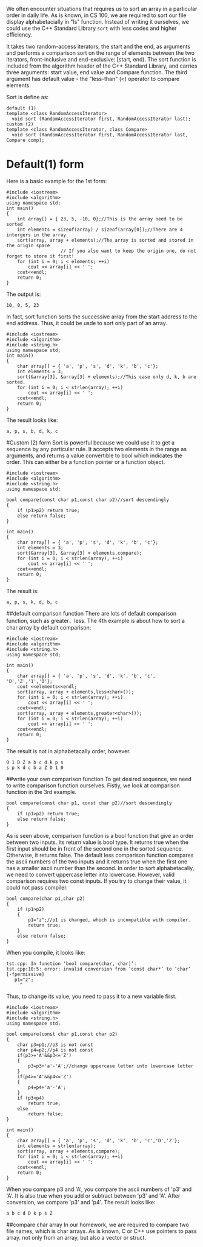 We often encounter situations that requires us to sort an array in a particular order in daily life. As is known, in CS 100, we are required to sort our file display alphabetacially in "ls" function. Instead of writing it ourselves, we could use the C++ Standard Library `sort` with less codes and higher efficiency.

It takes two random-access iterators, the start and the end, as arguments and performs a comparison sort on the range of elements between the two iterators, front-inclusive and end-exclusive: [start, end). The sort function is included from the algorithm header of the C++ Standard Library, and carries three arguments: start value, end value and  Compare function. The third argument has default value - the "less-than" (<) operator to compare elements.

Sort is define as:
```
default (1)
template <class RandomAccessIterator>
  void sort (RandomAccessIterator first, RandomAccessIterator last);
custom (2)
template <class RandomAccessIterator, class Compare>
  void sort (RandomAccessIterator first, RandomAccessIterator last, Compare comp);
```
# Default(1) form
Here is a basic example for the 1st form:
```
#include <iostream>
#include <algorithm>
using namespace std;
int main()
{
	int array[] = { 23, 5, -10, 0};//This is the array need to be sorted
	int elements = sizeof(array) / sizeof(array[0]);//There are 4 intergers in the array
	sort(array, array + elements);//The array is sorted and stored in the origin space
					// If you also want to keep the origin one, do not forget to store it first!
	for (int i = 0; i < elements; ++i)
		cout << array[i] << ' ';
	cout<<endl;
	return 0;
}
```
The output is:
```
10, 0, 5, 23
 ```
In fact, sort function sorts the successive array from the start address to the end address. Thus, it could be usde to sort only part of an array.
```
#include <iostream>
#include <algorithm>
#include <string.h>
using namespace std;
int main()
{
	char array[] = { 'a', 'p', 's', 'd', 'k', 'b', 'c'};
	int elements = 3;
	sort(&array[3], &array[3] + elements);//This case only d, k, b are sorted.
	for (int i = 0; i < strlen(array); ++i)
		cout << array[i] << ' ';
	cout<<endl;
	return 0;
}
```
The result looks like:
```
a, p, s, b, d, k, c
```
#Custom (2) form
Sort is powerful because we could use it to get a sequence by any particular rule. It accepts two elements in the range as arguments, and returns a value convertible to bool which indicates the order. This can either be a function pointer or a function object.
```
#include <iostream>
#include <algorithm>
#include <string.h>
using namespace std;

bool compare(const char p1,const char p2)//sort descendingly
{
	if (p1>p2) return true;
	else return false;
}

int main()
{
	char array[] = { 'a', 'p', 's', 'd', 'k', 'b', 'c'};
	int elements = 3;
	sort(&array[3], &array[3] + elements,compare);
	for (int i = 0; i < strlen(array); ++i)
		cout << array[i] << ' ';
	cout<<endl;
	return 0;
}
```
The result is:
```
a, p, s, k, d, b, c
```
##default comparison function
There are lots of default comparison function, such as greater、less. The 4th example is about how to sort a char array by default comparison:
```
#include <iostream>
#include <algorithm>
#include <string.h>
using namespace std; 

int main() 
{
	char array[] = { 'a', 'p', 's', 'd', 'k', 'b', 'c', 'D','Z','1','0'}; 
	cout <<elements<<endl;
	sort(array, array + elements,less<char>());
	for (int i = 0; i < strlen(array); ++i) 
		cout << array[i] << ' ';
	cout<<endl;
	sort(array, array + elements,greater<char>());
	for (int i = 0; i < strlen(array); ++i) 
		cout << array[i] << ' ';
	cout<<endl;
	return 0;
}
```
The result is not in alphabetacally order, however.
```
0 1 D Z a b c d k p s 
s p k d c b a Z D 1 0
```
##write your own comparison function
To get desired sequence, we need to write comparison function ourselves. Fistly, we look at comparison function in the 3rd example.
```
bool compare(const char p1, const char p2)//sort descendingly
{
	if (p1>p2) return true;
	else return false;
}
```
As is seen above, comparison function is a bool function that give an order between two inputs. Its return value is bool type. It returns true when the first input should be in front of the second one in the sorted sequence. Otherwise, it returns false.
The default less comparison function compares the ascii numbers of the two inputs and it returns true when the first one has a smaller ascii number than the second. In order to sort alphabetacally, we need to convert uppercase letter into lowercase. However, valid comparison requires two const inputs. If you try to change their value, it could not pass compiler.
```
bool compare(char p1,char p2)
{
	if (p1>p2)
	{
		p1="z";//p1 is changed, which is incompatible with compiler.
		return true;
	}
	else return false;
}
```
When you compile, it looks like:
```
tst.cpp: In function ‘bool compare(char, char)’:
tst.cpp:10:5: error: invalid conversion from ‘const char*’ to ‘char’ [-fpermissive]
   p1="z";
     ^
```
Thus, to change its value, you need to pass it to a new variable first.
```
#include <iostream>
#include <algorithm>
#include <string.h>
using namespace std; 

bool compare(const char p1,const char p2)
{
	char p3=p1;//p3 is not const
	char p4=p2;//p4 is not const
	if(p3>='A'&&p3<='Z')
	{
		p3=p3+'a'-'A';//change uppercase letter into lowercase letter
	}
	if(p4>='A'&&p4<='Z')
	{
		p4=p4+'a'-'A';
	}
	if (p3<p4) 
		return true;
	else 
		return false;
}

int main() 
{
	char array[] = { 'a', 'p', 's', 'd', 'k', 'b', 'c','D','Z'};
	int elements = strlen(array); 
	sort(array, array + elements,compare);
	for (int i = 0; i < strlen(array); ++i) 
		cout << array[i] << ' ';
	cout<<endl;
	return 0;
}
```
When you compare p3 and 'A', you compare the ascii numbers of 'p3' and 'A'. It is also true when you add or subtract between 'p3' and 'A'. After conversion, we compare 'p3' and 'p4'. The result looks like:
```
a b c d D k p s Z
```
##compare char array
In our homework, we are required to compare two file names, which is char arrays. As is known, C or C++ use pointers to pass array.
 not only from an array, but also a vector or struct.
